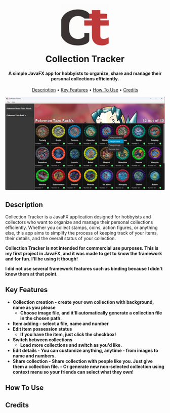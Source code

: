 

<h1 align="center">
  <br>
 <img src="src/main/resources/com/michal/collectiontracker/img/ctlogoaboutres.png" alt="Collection Tracker" width="150">
  <br>
  Collection Tracker
  <br>
</h1>

<h4 align="center">A simple JavaFX app for hobbyists to organize, share and manage their personal collections efficiently.</h4>
<p align="center">
	<a href="#description">Description</a> •
  <a href="#key-features">Key Features</a> •
  <a href="#how-to-use">How To Use</a> •
  <a href="#credits">Credits</a> 
</p>

![screenshot](screenshot.png)
## Description
Collection Tracker is a JavaFX application designed for hobbyists and collectors who want to organize and manage their personal collections efficiently. Whether you collect stamps, coins, action figures, or anything else, this app aims to simplify the process of keeping track of your items, their details, and the overall status of your collection.

<strong> Collection Tracker is not intended for commercial use purposes. This is my first project in JavaFX, and it was made to get to know the framework and for fun.
 I'll be using it though!
 
I did not use several framework features such as binding because I didn't know them at that point.

## Key Features

* Collection creation - create your own collection with background, name as you please
  - Choose image file, and it'll automatically generate a collection file in the chosen path.
 * Item adding - select a file, name and number
* Edit item possession status
  - If you have the item, just click the checkbox!
*  Switch between collections
	  - Load more collections and switch as you'd like.
* Edit details
	  - You can customize anything, anytime -  from images to name and numbers.
* Share collection
	  - Share collection with people like you. Just give them a collection file.
	  - Or generate new non-selected collection using context menu so your friends can select what they own!

## How To Use


## Credits

